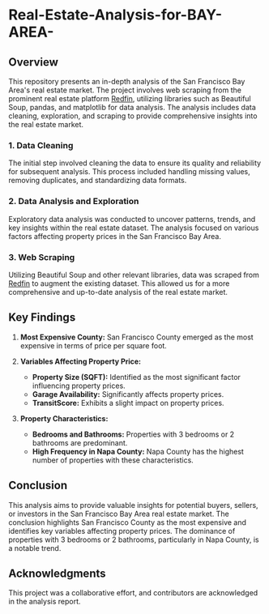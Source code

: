 # Real-Estate-Analysis-for-BAY-AREA-

## Overview

This repository presents an in-depth analysis of the San Francisco Bay Area's real estate market. The project involves web scraping from the prominent real estate platform [Redfin](https://www.redfin.com/), utilizing libraries such as Beautiful Soup, pandas, and matplotlib for data analysis. The analysis includes data cleaning, exploration, and scraping to provide comprehensive insights into the real estate market.

### 1. Data Cleaning

The initial step involved cleaning the data to ensure its quality and reliability for subsequent analysis. This process included handling missing values, removing duplicates, and standardizing data formats.

### 2. Data Analysis and Exploration

Exploratory data analysis was conducted to uncover patterns, trends, and key insights within the real estate dataset. The analysis focused on various factors affecting property prices in the San Francisco Bay Area.

### 3. Web Scraping

Utilizing Beautiful Soup and other relevant libraries, data was scraped from [Redfin](https://www.redfin.com/) to augment the existing dataset. This allowed us for a more comprehensive and up-to-date analysis of the real estate market.

## Key Findings

1. **Most Expensive County:** San Francisco County emerged as the most expensive in terms of price per square foot.

2. **Variables Affecting Property Price:**
   - **Property Size (SQFT):** Identified as the most significant factor influencing property prices.
   - **Garage Availability:** Significantly affects property prices.
   - **TransitScore:** Exhibits a slight impact on property prices.

3. **Property Characteristics:**
   - **Bedrooms and Bathrooms:** Properties with 3 bedrooms or 2 bathrooms are predominant.
   - **High Frequency in Napa County:** Napa County has the highest number of properties with these characteristics.

## Conclusion

This analysis aims to provide valuable insights for potential buyers, sellers, or investors in the San Francisco Bay Area real estate market. The conclusion highlights San Francisco County as the most expensive and identifies key variables affecting property prices. The dominance of properties with 3 bedrooms or 2 bathrooms, particularly in Napa County, is a notable trend.

## Acknowledgments

This project was a collaborative effort, and contributors are acknowledged in the analysis report.





